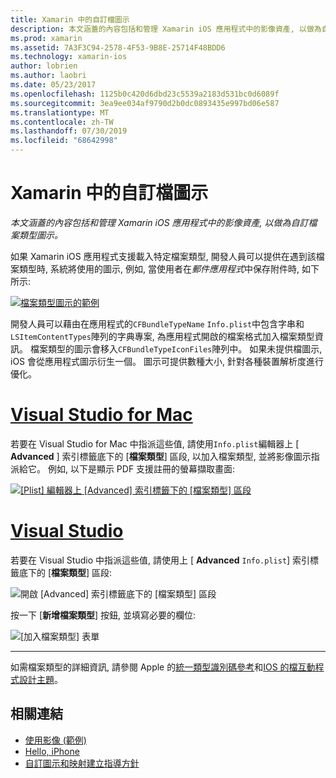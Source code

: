 ```yaml
---
title: Xamarin 中的自訂檔圖示
description: 本文涵蓋的內容包括和管理 Xamarin iOS 應用程式中的影像資產, 以做為自訂檔案類型圖示。
ms.prod: xamarin
ms.assetid: 7A3F3C94-2578-4F53-9B8E-25714F48BDD6
ms.technology: xamarin-ios
author: lobrien
ms.author: laobri
ms.date: 05/23/2017
ms.openlocfilehash: 1125b0c420d6dbd23c5539a2183d531bc0d6089f
ms.sourcegitcommit: 3ea9ee034af9790d2b0dc0893435e997bd06e587
ms.translationtype: MT
ms.contentlocale: zh-TW
ms.lasthandoff: 07/30/2019
ms.locfileid: "68642998"
---
```

# <a name="custom-document-icons-in-xamarinios"></a>Xamarin 中的自訂檔圖示

_本文涵蓋的內容包括和管理 Xamarin iOS 應用程式中的影像資產, 以做為自訂檔案類型圖示。_

如果 Xamarin iOS 應用程式支援載入特定檔案類型, 開發人員可以提供在遇到該檔案類型時, 系統將使用的圖示, 例如, 當使用者在*郵件應用程式*中保存附件時, 如下所示:

 [![](custom-document-types-images/17.png "檔案類型圖示的範例")](custom-document-types-images/17.png#lightbox)

開發人員可以藉由在應用程式的`CFBundleTypeName` `Info.plist`中包含字串和`LSItemContentTypes`陣列的字典專案, 為應用程式開啟的檔案格式加入檔案類型資訊。 檔案類型的圖示會移入`CFBundleTypeIconFiles`陣列中。 如果未提供檔圖示, iOS 會從應用程式圖示衍生一個。
圖示可提供數種大小, 針對各種裝置解析度進行優化。 

# <a name="visual-studio-for-mactabmacos"></a>[Visual Studio for Mac](#tab/macos)

若要在 Visual Studio for Mac 中指派這些值, 請使用`Info.plist`編輯器上 [ **Advanced** ] 索引標籤底下的 [**檔案類型**] 區段, 以加入檔案類型, 並將影像圖示指派給它。 例如, 以下是顯示 PDF 支援註冊的螢幕擷取畫面:

 [![](custom-document-types-images/18.png "[Plist] 編輯器上 [Advanced] 索引標籤下的 [檔案類型] 區段")](custom-document-types-images/18.png#lightbox)
 
# <a name="visual-studiotabwindows"></a>[Visual Studio](#tab/windows)

若要在 Visual Studio 中指派這些值, 請使用上 [ **Advanced** `Info.plist`] 索引標籤底下的 [**檔案類型**] 區段:

 ![](custom-document-types-images/doc01w.png "開啟 [Advanced] 索引標籤底下的 [檔案類型] 區段")

按一下 [**新增檔案類型**] 按鈕, 並填寫必要的欄位:

![](custom-document-types-images/doc02w.png "[加入檔案類型] 表單")

-----


如需檔案類型的詳細資訊, 請參閱 Apple 的[統一類型識別碼參考](https://developer.apple.com/library/ios/#documentation/Miscellaneous/Reference/UTIRef/Articles/System-DeclaredUniformTypeIdentifiers.html)和[IOS 的檔互動程式設計主題](https://developer.apple.com/library/ios/#documentation/FileManagement/Conceptual/DocumentInteraction_TopicsForIOS/Introduction/Introduction.html)。


## <a name="related-links"></a>相關連結

- [使用影像 (範例)](https://docs.microsoft.com/samples/xamarin/ios-samples/workingwithimages)
- [Hello, iPhone](~/ios/get-started/hello-ios/index.md)
- [自訂圖示和映射建立指導方針](https://developer.apple.com/library/ios/#documentation/UserExperience/Conceptual/MobileHIG/IconsImages/IconsImages.html)
